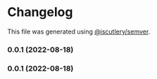 # Changelog

This file was generated using [@jscutlery/semver](https://github.com/jscutlery/semver).

### 0.0.1 (2022-08-18)

### 0.0.1 (2022-08-18)
